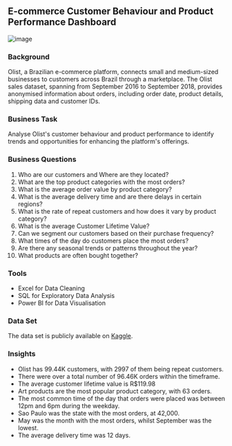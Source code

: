 ## E-commerce Customer Behaviour and Product Performance Dashboard 
![image](https://github.com/Ogugko/E-commerce-Customer-Behaviour-and-Product-Performance-Analysis-SQL-Power-BI/assets/143842831/904dffb2-8b18-4650-81e2-0dc885373fe9)

### Background
Olist, a Brazilian e-commerce platform, connects small and medium-sized businesses to customers across Brazil through a marketplace. The Olist sales dataset, spanning from September 2016 to September 2018, provides anonymised information about orders, including order date, product details, shipping data and customer IDs. 

### Business Task
Analyse Olist's customer behaviour and product performance to identify trends and opportunities for enhancing the platform's offerings. 

### Business Questions
1. Who are our customers and Where are they located?
2. What are the top product categories with the most orders? 
3. What is the average order value by product category?
4. What is the average delivery time and are there delays in certain regions? 
5. What is the rate of repeat customers and how does it vary by product category? 
6. What is the average Customer Lifetime Value? 
7. Can we segment our customers based on their purchase frequency?
8. What times of the day do customers place the most orders?
9. Are there any seasonal trends or patterns throughout the year?
10. What products are often bought together? 

### Tools
- Excel for Data Cleaning
- SQL for Exploratory Data Analysis 
- Power BI for Data Visualisation

### Data Set
The data set is publicly available on [Kaggle](https://www.kaggle.com/datasets/olistbr/brazilian-ecommerce).

### Insights

- Olist has 99.44K customers, with 2997 of them being repeat customers.  
- There were over a total number of 96.46K orders within the timeframe. 
- The average customer lifetime value is R$119.98 
- Art products are the most popular product category, with 63 orders.
- The most common time of the day that orders were placed was between 12pm and 6pm during the weekday.
- Sao Paulo was the state with the most orders, at 42,000.
- May was the month with the most orders, whilst September was the lowest.
- The average delivery time was 12 days.


